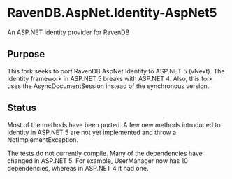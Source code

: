 # RavenDB.AspNet.Identity-AspNet5 #
An ASP.NET Identity provider for RavenDB

## Purpose ##

This fork seeks to port RavenDB.AspNet.Identity to ASP.NET 5 (vNext). The Identity framework in ASP.NET 5 breaks with ASP.NET 4. Also, this fork uses the AsyncDocumentSession instead of the synchronous version.

## Status ##

Most of the methods have been ported. A few new methods introduced to Identity in ASP.NET 5 are not yet implemented and throw a NotImplementException. 

The tests do not currently compile. Many of the dependencies have changed in ASP.NET 5. For example, UserManager now has 10 dependencies, whereas in ASP.NET 4 it had one.
